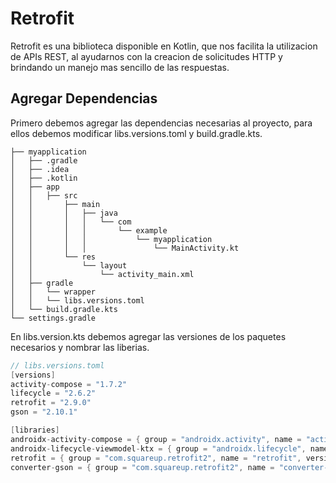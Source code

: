 # Retrofit
Retrofit es una biblioteca disponible en Kotlin, que nos facilita la utilizacion de APIs REST, al ayudarnos con la creacion de solicitudes HTTP y brindando un manejo mas sencillo de las respuestas.

## Agregar Dependencias
Primero debemos agregar las dependencias necesarias al proyecto, para ellos debemos modificar libs.versions.toml y build.gradle.kts.
```plaintext
├── myapplication
│   ├── .gradle
│   ├── .idea
│   ├── .kotlin
│   ├── app
│   │   ├── src
│   │       ├── main
│   │       │   ├── java
│   │       │   │   └── com
│   │       │   │       └── example
│   │       │   │           └── myapplication
│   │       │   │               └── MainActivity.kt
│   │       └── res
│   │           └── layout
│   │               └── activity_main.xml
│   ├── gradle
│   │   └── wrapper
│   │   └── libs.versions.toml
│   └── build.gradle.kts
└── settings.gradle
```
En libs.version.kts debemos agregar las versiones de los paquetes necesarios y nombrar las liberias.

```kotlin
// libs.versions.toml
[versions]
activity-compose = "1.7.2"
lifecycle = "2.6.2"
retrofit = "2.9.0"
gson = "2.10.1"

[libraries]
androidx-activity-compose = { group = "androidx.activity", name = "activity-compose", version.ref = "activity-compose" }
androidx-lifecycle-viewmodel-ktx = { group = "androidx.lifecycle", name = "lifecycle-viewmodel-ktx", version.ref = "lifecycle" }
retrofit = { group = "com.squareup.retrofit2", name = "retrofit", version.ref = "retrofit" }
converter-gson = { group = "com.squareup.retrofit2", name = "converter-gson", version.ref = "retrofit" }
```